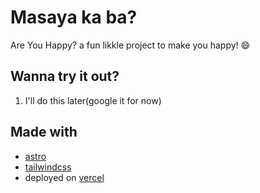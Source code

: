 # Masaya ka ba?

Are You Happy? a fun likkle project to make you happy! :smile:

## Wanna try it out?

1. I'll do this later(google it for now)

## Made with

- [astro](https://astro.build/)
- [tailwindcss](https://tailwindcss.com/)
- deployed on [vercel](https://vercel.com/)
